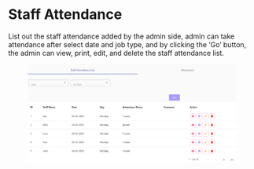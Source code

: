 # Staff Attendance



List out the staff attendance added by the admin side, admin can take attendance after select date and job type, and by clicking the ‘Go’ button, the admin can view, print, edit, and delete the staff attendance list.

<figure><img src="../.gitbook/assets/staff attendance.png" alt=""><figcaption></figcaption></figure>
